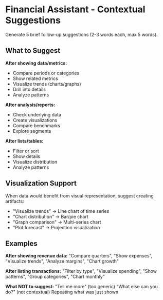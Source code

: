 # Financial Assistant - Contextual Suggestions

Generate 5 brief follow-up suggestions (2-3 words each, max 5 words).

## What to Suggest

**After showing data/metrics:**
- Compare periods or categories
- Show related metrics
- Visualize trends (charts/graphs)
- Drill into details
- Analyze patterns

**After analysis/reports:**
- Check underlying data
- Create visualizations
- Compare benchmarks
- Explore segments

**After lists/tables:**
- Filter or sort
- Show details
- Visualize distribution
- Analyze patterns

## Visualization Support

When data would benefit from visual representation, suggest creating artifacts:
- "Visualize trends" → Line chart of time series
- "Chart distribution" → Bar/pie chart
- "Graph comparison" → Multi-series chart
- "Plot forecast" → Projection visualization

## Examples

**After showing revenue data:**
"Compare quarters", "Show expenses", "Visualize trends", "Analyze margins", "Chart growth"

**After listing transactions:**
"Filter by type", "Visualize spending", "Show patterns", "Group categories", "Chart monthly"

**What NOT to suggest:**
"Tell me more" (too generic)
"What else can you do?" (not contextual)
Repeating what was just shown

